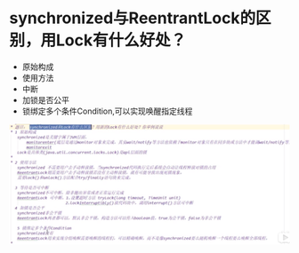 # synchronized与ReentrantLock的区别，用Lock有什么好处？

- 原始构成
- 使用方法
- 中断
- 加锁是否公平
- 锁绑定多个条件Condition,可以实现唤醒指定线程

![](../pics/synchronized与ReentrantLock的区别，用Lock有什么好处.png)